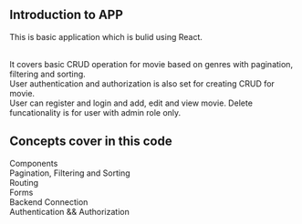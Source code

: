## Introduction to APP

This is basic application which is bulid using React. <br><br>

It covers basic CRUD operation for movie based on genres with pagination, filtering and sorting.<br>
User authentication and authorization is also set for creating CRUD for movie. <br>
User can register and login and add, edit and view movie. Delete funcationality is for user with admin role only.

## Concepts cover in this code

Components <br>
Pagination, Filtering and Sorting <br>
Routing <br>
Forms <br>
Backend Connection <br>
Authentication && Authorization
